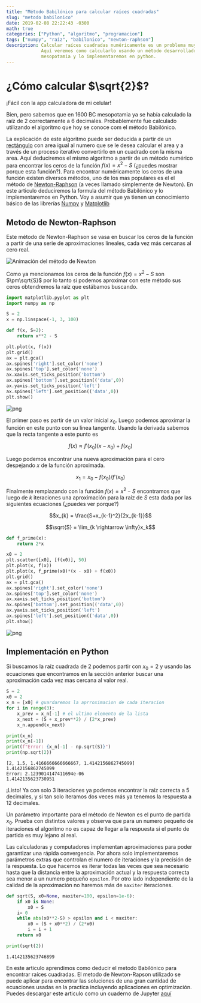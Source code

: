 ```yaml
---
title: "Método Babilónico para calcular raíces cuadradas"
slug: "metodo babilonico"
date: 2019-02-08 22:22:43 -0300
math: true
categories: ["Python", "algoritmo", "programacion"]
tags: ["numpy", "raíz", "babilonico", "newton-raphson"]
description: Calcular raíces cuadradas numéricamente es un problema muy antiguo.
             Aquí veremos como calcularlo usando un método desarrollado en
             mesopotamia y lo implementaremos en python.
---
```


# ¿Cómo calcular $\sqrt{2}$?

¡Fácil con la app calculadora de mi celular!

Bien, pero sabemos que en 1600 BC mesopotamia ya se había calculado la raíz de 2
correctamente a 6 decimales. Probablemente fue calculado utilizando el algoritmo
que hoy se conoce com el método Babilónico.

La explicación de este algoritmo puede ser deducida a partir de un
[rectángulo](https://es.wikipedia.org/wiki/C%C3%A1lculo_de_la_ra%C3%ADz_cuadrada#Algoritmo_babil%C3%B3nico)
con area igual al numero que se le desea calcular el area y a través de un
proceso iterativo convertirlo en un cuadrado con la misma area. Aquí deduciremos
el mismo algoritmo a partir de un método numérico para encontrar los ceros de la
función $f(x)=x^2 - S$ (¿puedes mostrar porque esta función?). Para encontrar
numéricamente los ceros de una función existen diversos métodos, uno de los mas
populares es el el método de
[Newton-Raphson](https://es.wikipedia.org/w/index.php?title=M%C3%A9todo_de_Newton-Raphson)
(a veces llamado simplemente de Newton). En este articulo deduciremos la formula
del método Babilónico y lo implementaremos en Python. Voy a asumir que ya tienen
un conocimiento básico de las librerías [Numpy](https://www.numpy.org) y
[Matplotlib](https://www.matplotlib.org)

## Metodo de Newton-Raphson

Este método de Newton-Raphson se vasa en buscar los ceros de la función a partir
de una serie de aproximaciones lineales, cada vez más cercanas al cero real.

![Animación del método de
Newton](https://upload.wikimedia.org/wikipedia/commons/e/e0/NewtonIteration_Ani.gif)

Como ya mencionamos los ceros de la función $f(x)=x^2 - S$ son $\pm\sqrt{S}$ por
lo tanto si podemos aproximar con este método sus ceros obtendremos la raíz que
estábamos buscando.


```python
import matplotlib.pyplot as plt
import numpy as np

S = 2
x = np.linspace(-1, 3, 100)

def f(x, S=2):
    return x**2 - S

plt.plot(x, f(x))
plt.grid()
ax = plt.gca()
ax.spines['right'].set_color('none')
ax.spines['top'].set_color('none')
ax.xaxis.set_ticks_position('bottom')
ax.spines['bottom'].set_position(('data',0))
ax.yaxis.set_ticks_position('left')
ax.spines['left'].set_position(('data',0))
plt.show()
```


![png](/posts/metodo-babilonico/output_1_0.png)


El primer paso es partir de un valor inicial $x_0$. Luego podemos aproximar la
función en este punto con su linea tangente. Usando la derivada sabemos que la
recta tangente a este punto es

$$ f(x) \approx f'(x_0)(x - x_0) + f(x_0) $$

Luego podemos encontrar una nueva aproximación para el cero despejando $x$ de la
función aproximada.

$$x_1 = x_0 - f(x_0)/f'(x_0)$$

Finalmente remplazando con la función $f(x)=x^2 - S$ encontramos que luego de
$k$ iteraciones una aproximación para la raíz de $S$ esta dada por las
siguientes ecuaciones (¿puedes ver porque?)

$$x_{k} = \frac{S+x_{k-1}^2}{2x_{k-1}}$$

$$\sqrt{S} =  \lim_{k \rightarrow \infty}x_k$$


```python
def f_prime(x):
    return 2*x

x0 = 2
plt.scatter([x0], [f(x0)], 50)
plt.plot(x, f(x))
plt.plot(x, f_prime(x0)*(x - x0) + f(x0))
plt.grid()
ax = plt.gca()
ax.spines['right'].set_color('none')
ax.spines['top'].set_color('none')
ax.xaxis.set_ticks_position('bottom')
ax.spines['bottom'].set_position(('data',0))
ax.yaxis.set_ticks_position('left')
ax.spines['left'].set_position(('data',0))
plt.show()
```


![png](/posts/metodo-babilonico/output_3_0.png)


## Implementación en Python

Si buscamos la raíz cuadrada de $2$ podemos partir con $x_0=2$ y usando las
ecuaciones que encontramos en la sección anterior buscar una aproximación cada
vez mas cercana al valor real.


```python
S = 2
x0 = 2
x_n = [x0] # guardaremos la aprroximacion de cada iteracion
for i in range(3):
    x_prev = x_n[-1] # el ultimo elemento de la lista
    x_next = (S + x_prev**2) / (2*x_prev)
    x_n.append(x_next)

print(x_n)
print(x_n[-1])
print(f"Error: {x_n[-1] - np.sqrt(S)}")
print(np.sqrt(2))
```

    [2, 1.5, 1.4166666666666667, 1.4142156862745099]
    1.4142156862745099
    Error: 2.1239014147411694e-06
    1.4142135623730951


¡Listo! Ya con solo 3 iteraciones ya podemos encontrar la raíz correcta a 5
decimales, y si tan solo iteramos dos veces más ya tenemos la respuesta a 12
decimales.

Un parámetro importante para el método de Newton es el punto de partida $x_0$.
Prueba con distintos valores y observa que para un numero pequeño de iteraciones
el algoritmo no es capaz de llegar a la respuesta si el punto de partida es muy
lejano al real.

Las calculadoras y computadores implementan aproximaciones para poder garantizar
una rápida convergencia. Por ahora solo implementaremos parámetros extras que
controlan el numero de iteraciones y la precisión de la respuesta. Lo que
hacemos es iterar todas las veces que sea necesario hasta que la distancia entre
la aproximación actual y la respuesta correcta sea menor a un numero pequeño
`epsilon`. Por otro lado independiente de la calidad de la aproximación no
haremos más de `maxiter` iteraciones.


```python
def sqrt(S, x0=None, maxiter=100, epsilon=1e-6):
    if x0 is None:
        x0 = S
    i= 0
    while abs(x0**2-S) > epsilon and i < maxiter:
        x0 = (S + x0**2) / (2*x0)
        i = i + 1
    return x0

print(sqrt(2))
```

    1.4142135623746899


En este articulo aprendimos como deducir el metodo Babilónico para encontrar
raíces cuadradas. El metodo de Newton-Rapson utilizado se puede aplicar para
encontrar las soluciones de una gran cantidad de ecuaciones usadas en la
practica incluyendo aplicaciones en optimización. Puedes descargar este articulo
como un cuaderno de Jupyter
[aquí](/posts/metodo-babilonico/Metodo-de-Babilonia-para-calcular-raices-cuadradas.ipynb)
